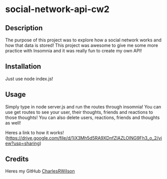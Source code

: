 # social-network-api-cw2

## Description

The purpose of this project was to explore how a social network works and how that data is stored! This project was awesome to give me some more practice with Insomnia and it was really fun to create my own API!

## Installation

Just use node index.js!

## Usage

Simply type in node server.js and run the routes through insomnia! You can use get routes to see your user, their thoughts, friends and reactions to those thoughts! You can also delete users, reactions, friends and thoughts as well!

Heres a link to how it works! (https://drive.google.com/file/d/1iX3Mh5d5RA9XDnfZlAZLOlNG9Fh3_o_2/view?usp=sharing)

## Credits

Heres my GitHub [CharlesRWilson](https://github.com/CharlesRWilson)